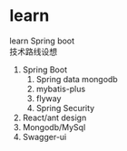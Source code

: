 # learn
learn Spring boot  
技术路线设想  
1. Spring Boot
   1. Spring data mongodb 
   2. mybatis-plus
   3. flyway
   4. Spring Security
2. React/ant design
3. Mongodb/MySql
4. Swagger-ui